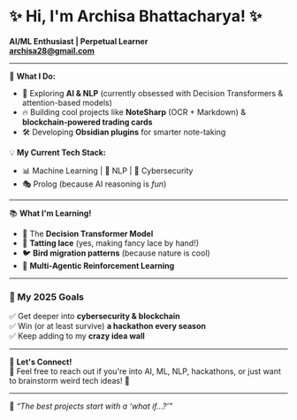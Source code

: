 # ✨ Hi, I'm Archisa Bhattacharya! ✨  
**AI/ML Enthusiast | Perpetual Learner**  
**archisa28@gmail.com**

---

🚀 **What I Do:**  
- 🧠 Exploring **AI & NLP** (currently obsessed with Decision Transformers & attention-based models)  
- 🔥 Building cool projects like **NoteSharp** (OCR + Markdown) & **blockchain-powered trading cards**  
- 🛠️ Developing **Obsidian plugins** for smarter note-taking  

💡 **My Current Tech Stack:**  
- 📊 Machine Learning | 🤖 NLP | 🔐 Cybersecurity  
- 🎭 Prolog (because AI reasoning is *fun*)  

---

📚 **What I'm Learning!**  
- 🤖 The **Decision Transformer Model**  
- 🧵 **Tatting lace** (yes, making fancy lace by hand!)  
- 🐦 **Bird migration patterns** (because nature is cool)  
- 🤝 **Multi-Agentic Reinforcement Learning**  

---

### 🎯 My 2025 Goals  
✅ Get deeper into **cybersecurity & blockchain**  
✅ Win (or at least survive) **a hackathon every season**  
✅ Keep adding to my **crazy idea wall**  

---

🌟 **Let's Connect!**  
💬 Feel free to reach out if you're into AI, ML, NLP, hackathons, or just want to brainstorm weird tech ideas! 🚀  

---

🦄 *“The best projects start with a ‘what if…?’”*  
